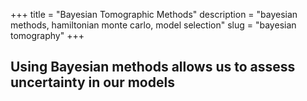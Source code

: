+++
title = "Bayesian Tomographic Methods"
description = "bayesian methods, hamiltonian monte carlo, model selection"
slug = "bayesian tomography"
+++

## Using Bayesian methods allows us to assess uncertainty in our models

